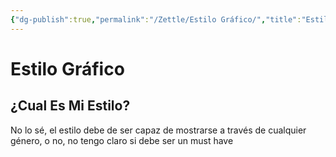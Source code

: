 ```yaml
---
{"dg-publish":true,"permalink":"/Zettle/Estilo Gráfico/","title":"Estilo Gráfico","tags":["ZeType/Idea",""],"created":"2023-04-25T13:43:48.019-05:00","updated":"2023-09-25T12:37:13.143-05:00"}
---
```



# Estilo Gráfico

## ¿Cual Es Mi Estilo?

No lo sé, el estilo debe de ser capaz de mostrarse a través de cualquier género, o no, no tengo claro si debe ser un must have
